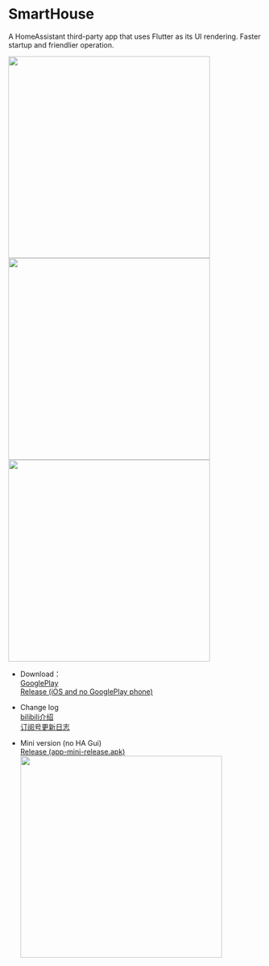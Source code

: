 # SmartHouse
A HomeAssistant third-party app that uses Flutter as its UI rendering. Faster startup and friendlier operation.

<img src="\doc\Screenshot_20240930_152432.webp" width="400">  <img src="\doc\Screenshot_20240930_152523.webp" width="400">  <img src="\doc\Screenshot_20240930_152537.webp" width="400">

* Download：  
[GooglePlay](https://play.google.com/store/apps/details?id=cn.yzapp.flutter.ha)  
[Release (iOS and no GooglePlay phone)](https://github.com/nesror/SmartHouse/releases)

* Change log  
  [bilibili介绍](https://www.bilibili.com/video/BV1Y8411179b/)  
  [订阅号更新日志](https://mp.weixin.qq.com/s/Fce0EhnMYU-uy96yIH9_0A)  

* Mini version (no HA Gui)  
  [Release (app-mini-release.apk)](https://github.com/nesror/SmartHouse/releases)  
  <img src="\doc\Screenshot_20241008_100152.webp" width="400">
